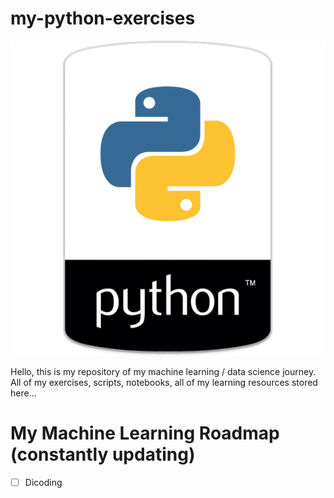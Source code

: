 # my-python-exercises

<p align="center">
<img src="images/pythonemblem.png">
</p>

Hello, this is my repository of my machine learning / data science journey.
All of my exercises, scripts, notebooks, all of my learning resources stored here...

# My Machine Learning Roadmap (constantly updating)
- [ ] Dicoding 
